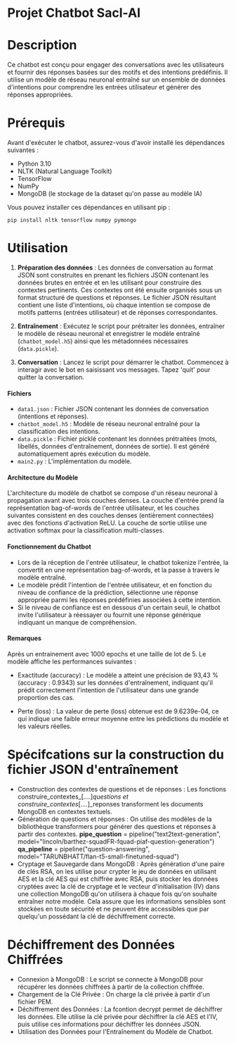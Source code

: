 # Projet Chatbot Sacl-AI

# Description
Ce chatbot est conçu pour engager des conversations avec les utilisateurs et fournir des réponses basées sur des motifs et des intentions prédéfinis. Il utilise un modèle de réseau neuronal entraîné sur un ensemble de données d'intentions pour comprendre les entrées utilisateur et générer des réponses appropriées.

# Prérequis
Avant d'exécuter le chatbot, assurez-vous d'avoir installé les dépendances suivantes :
- Python 3.10
- NLTK (Natural Language Toolkit)
- TensorFlow
- NumPy
- MongoDB (le stockage de la dataset qu'on passe au modèle IA)

Vous pouvez installer ces dépendances en utilisant pip :
```
pip install nltk tensorflow numpy pymongo
```

# Utilisation
1. **Préparation des données** : Les données de conversation au format JSON sont construites en prenant les fichiers JSON contenant les données brutes en entrée et en les utilisant pour construire des contextes pertinents. Ces contextes ont été  ensuite organisés sous un format structuré de questions et réponses. Le fichier JSON résultant contient une liste d'intentions, où chaque intention se compose de motifs patterns (entrées utilisateur) et de réponses correspondantes.

2. **Entraînement** : Exécutez le script pour prétraiter les données, entraîner le modèle de réseau neuronal et enregistrer le modèle entraîné (`chatbot_model.h5`) ainsi que les métadonnées nécessaires (`data.pickle`).

3. **Conversation** : Lancez le script pour démarrer le chatbot. Commencez à interagir avec le bot en saisissant vos messages. Tapez 'quit' pour quitter la conversation.

#### Fichiers
- `data1.json` : Fichier JSON contenant les données de conversation (intentions et réponses).
- `chatbot_model.h5` : Modèle de réseau neuronal entraîné pour la classification des intentions.
- `data.pickle` : Fichier picklé contenant les données prétraitées (mots, libellés, données d'entraînement, données de sortie). Il est généré automatiquement après exécution du modèle.
- `main2.py` : L'implémentation du modèle.

#### Architecture du Modèle
L'architecture du modèle de chatbot se compose d'un réseau neuronal à propagation avant avec trois couches denses. La couche d'entrée prend la représentation bag-of-words de l'entrée utilisateur, et les couches suivantes consistent en des couches denses (entièrement connectées) avec des fonctions d'activation ReLU. La couche de sortie utilise une activation softmax pour la classification multi-classes.

#### Fonctionnement du Chatbot
- Lors de la réception de l'entrée utilisateur, le chatbot tokenize l'entrée, la convertit en une représentation bag-of-words, et la passe à travers le modèle entraîné.
- Le modèle prédit l'intention de l'entrée utilisateur, et en fonction du niveau de confiance de la prédiction, sélectionne une réponse appropriée parmi les réponses prédéfinies associées à cette intention.
- Si le niveau de confiance est en dessous d'un certain seuil, le chatbot invite l'utilisateur à réessayer ou fournit une réponse générique indiquant un manque de compréhension.

#### Remarques
Après un entrainement avec 1000 epochs et une taille de lot de 5. Le modèle affiche les performances suivantes :

- Exactitude (accuracy) : Le modèle a atteint une précision de 93,43 % (accuracy : 0.9343) sur les données d'entraînement, indiquant qu'il prédit correctement l'intention de l'utilisateur dans une grande proportion des cas.

- Perte (loss) : La valeur de perte (loss) obtenue est de 9.6239e-04, ce qui indique une faible erreur moyenne entre les prédictions du modèle et les valeurs réelles.

# Spécifcations sur la construction du fichier JSON d'entraînement
- Construction des contextes de questions et de réponses : Les fonctions construire_contextes_[....]_questions et construire_contextes_[....]_reponses transforment les documents MongoDB en contextes textuels.
- Génération de questions et réponses : On utilise des modèles de la bibliothèque transformers pour générer des questions et réponses à partir des contextes.
    **pipe_question** = pipeline("text2text-generation", model="lincoln/barthez-squadFR-fquad-piaf-question-generation")
    **qa_pipeline** = pipeline("question-answering", model="TARUNBHATT/flan-t5-small-finetuned-squad")
- Cryptage et Sauvegarde dans MongoDB : Après génération d'une paire de clés RSA, on les utilise pour crypter le jeu de données en utilisant AES et la clé AES qui est chiffrée avec RSA, puis stocker les données cryptées avec la clé de cryptage et le vecteur d'initialisation (IV) dans une collection MongoDB qu'on utilisera à chaque fois qu'on souhaite entraîner notre modèle. Cela assure que les informations sensibles sont stockées en toute sécurité et ne peuvent être accessibles que par quelqu'un possédant la clé de déchiffrement correcte.

# Déchiffrement des Données Chiffrées
- Connexion à MongoDB : Le script se connecte à MongoDB pour récupérer les données chiffrées à partir de la collection chiffrée.
- Chargement de la Clé Privée : On charge la clé privée à partir d'un fichier PEM.
- Déchiffrement des Données : La fcontion decrypt permet de déchiffrer les données. Elle utilise la clé privée pour déchiffrer la clé AES et l'IV, puis utilise ces informations pour déchiffrer les données JSON.
- Utilisation des Données pour l'Entraînement du Modèle de Chatbot.
